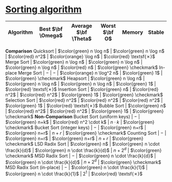 # [Sorting algorithm](https://en.wikipedia.org/wiki/Sorting_algorithm)

Algorithm | Best $\bf \Omega$ | Average $\bf \Theta$ | Worst $\bf O$ | Memory | Stable
--- | :---: | :---: | :---: | :---: | :---:
**Comparison**
Quicksort | $\color{green} n \log n$ | $\color{green} n \log n$ | $\color{red} n^2$ | $\color{orange} \log n$ | $\color{red} \textsf{✗}$
Merge Sort | $\color{green} n \log n$ | $\color{green} n \log n$ | $\color{green} n \log n$ | $\color{red} n$ | $\color{green} \checkmark$
In-place Merge Sort | $-$ | $-$ | $\color{orange} n \log^2 n$ | $\color{green} 1$ | $\color{green} \checkmark$
Heapsort | $\color{green} n \log n$ | $\color{green} n \log n$ | $\color{green} n \log n$ | $\color{green} 1$ | $\color{red} \textsf{✗}$
Insertion Sort | $\color{green} n$ | $\color{red} n^2$ | $\color{red} n^2$ | $\color{green} 1$ | $\color{green} \checkmark$
Selection Sort | $\color{red} n^2$ | $\color{red} n^2$ | $\color{red} n^2$ | $\color{green} 1$ | $\color{red} \textsf{✗}$
Bubble Sort | $\color{green} n$ | $\color{red} n^2$ | $\color{red} n^2$ | $\color{green} 1$ | $\color{green} \checkmark$
**Non-Comparison**
Bucket Sort (uniform keys) | $-$ | $\color{green} n+k$ | $\color{red} n^2 \cdot k$ | $n \cdot k$ | $\color{green} \checkmark$
Bucket Sort (integer keys) | $-$ | $\color{green} n+r$ | $\color{green} n+r$ | $n+r$ | $\color{green} \checkmark$
Counting Sort | $-$ | $\color{green} n+r$ | $\color{green} n+r$ | $n+r$ | $\color{green} \checkmark$
LSD Radix Sort | $\color{green} n$ | $\color{green} n \cdot \frac{k}{d}$ | $\color{green} n \cdot \frac{k}{d}$ | $n + 2^d$ | $\color{green} \checkmark$
MSD Radix Sort | $-$ | $\color{green} n \cdot \frac{k}{d}$ | $\color{green} n \cdot \frac{k}{d}$ | $n + 2^d$ | $\color{green} \checkmark$
MSD Radix Sort (in-place) | $-$ | $\color{green} n \cdot \frac{k}{1}$ | $\color{green} n \cdot \frac{k}{1}$ | $2^1$ | $\color{red} \textsf{✗}$
